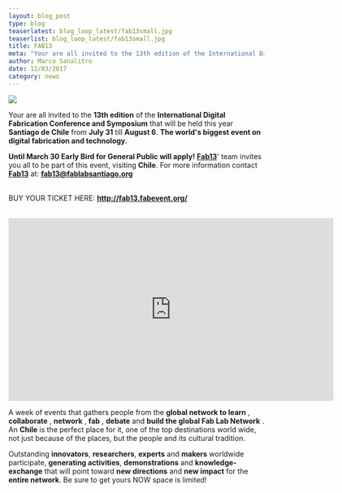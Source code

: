 ```yaml
---
layout: blog_post
type: blog
teaserlatest: blog_loop_latest/fab13small.jpg
teaserlist: blog_loop_latest/fab13small.jpg
title: FAB13
meta: "Your are all invited to the 13th edition of the International Digital Fabrication Conference and Symposium that will be held this year Santiago de Chile from July 31 till August 6. The world's biggest event on digital fabrication and technology."
author: Marco Sanalitro
date: 12/03/2017 
category: news
---
```

<img src= "http://www.fablabbcn.org/img/blog/blog_loop_latest/fab131.jpg" align="middle"> 
<br>

Your are all invited to the <strong>13th edition</strong> of the <strong>International Digital Fabrication Conference and Symposium</strong> that will be held this year <strong>Santiago de Chile</strong> from <strong>July 31</strong> till <strong>August 6</strong>. <strong>The world's biggest event on digital fabrication and technology.</strong><br>

<strong>Until March 30 Early Bird for General Public will apply!</strong> <strong><a href="http://fab13.fabevent.org/">Fab13</a></strong>' team invites you all to be part of this event, visiting <strong>Chile</strong>.
For more information contact <strong><a href="http://fab13.fabevent.org/">Fab13</a></strong> at: <strong>fab13@fablabsantiago.org</strong><br><br>

BUY YOUR TICKET HERE: <strong><a href="http://fab13.fabevent.org/">http://fab13.fabevent.org/</a></strong><br><br>

<iframe src="https://player.vimeo.com/video/195949279" width="640" height="360" frameborder="0" webkitallowfullscreen mozallowfullscreen allowfullscreen></iframe>

A week of events that gathers people from the <strong>global network to learn</strong> , <strong>collaborate</strong> , <strong>network</strong> , <strong>fab</strong> , <strong>debate</strong>  and <strong>build the global Fab Lab Network</strong> . An <strong>Chile</strong> is the perfect place for it, one of the top destinations world wide, not just because of the places, but the people and its cultural tradition. <br>

Outstanding <strong>innovators</strong>, <strong>researchers</strong>, <strong>experts</strong> and <strong>makers</strong> worldwide participate, <strong>generating activities</strong>, <strong>demonstrations</strong> and <strong>knowledge-exchange</strong> that will point toward <strong>new directions</strong> and <strong>new impact</strong> for the <strong>entire network</strong>. Be sure to get yours NOW space is limited! <br>


